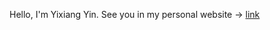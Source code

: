 Hello, I'm Yixiang Yin.
See you in my personal website -> [link](https://yixiangyin.github.io/)
<!---
yixiangyin/yixiangyin is a ✨ special ✨ repository because its `README.md` (this file) appears on your GitHub profile.
You can click the Preview link to take a look at your changes.
--->
